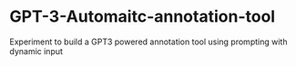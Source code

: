 # GPT-3-Automaitc-annotation-tool
Experiment to build a GPT3 powered annotation tool using prompting with dynamic input
